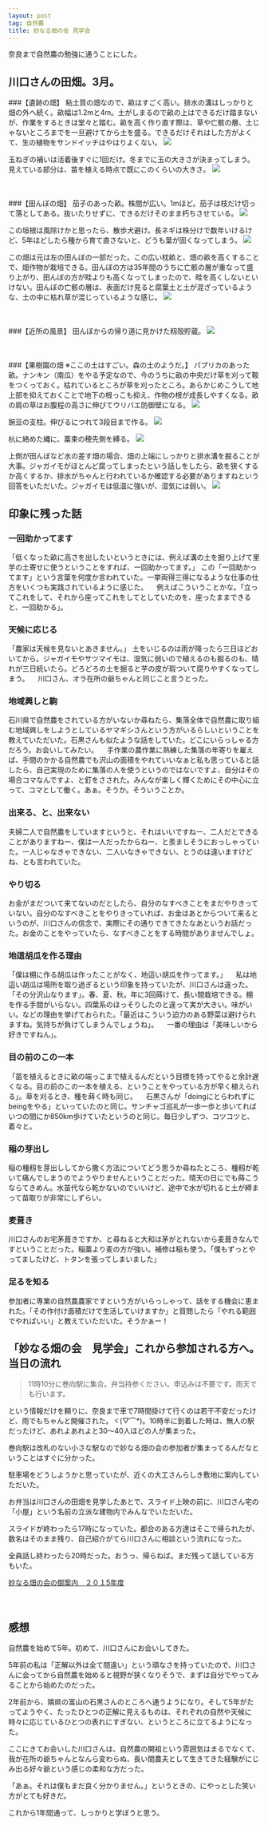 ```yaml
---
layout: post
tag: 自然農
title: 妙なる畑の会 見学会
---
```

奈良まで自然農の勉強に通うことにした。

## 川口さんの田畑。3月。

###【遺跡の畑】
粘土質の畑なので、畝はすごく高い。排水の溝はしっかりと畑の外へ続く。畝幅は1.2mと4m。土がしまるので畝の上はできるだけ踏まないが、作業をするときは堂々と踏む。畝を高く作り直す際は、草や亡骸の層、土じゃないところまでを一旦避けてから土を盛る。できるだけそれはした方がよくて、生の植物をサンドイッチはやはりよくない。
![](https://c1.staticflickr.com/9/8644/16525178297_de5bbe721c.jpg)

玉ねぎの補いは活着後すぐに1回だけ。冬までに玉の大きさが決まってしまう。見えている部分は、苗を植える時点で既にこのくらいの大きさ。
![](https://c1.staticflickr.com/9/8608/16732451515_4aeee9591f.jpg)

　

###【田んぼの畑】
茄子のあった畝。株間が広い。1mほど。茄子は枝だけ切って落としてある。抜いたりせずに、できるだけそのまま朽ちさせている。
![](https://c1.staticflickr.com/9/8570/16110140674_cec2bb58bc.jpg)

この垣根は風除けかと思ったら、散歩犬避け。長ネギは株分けで数年いけるけど、5年ほどしたら種から育て直さないと、どうも葉が固くなってしまう。
![](https://c1.staticflickr.com/9/8682/16731233981_dee21fc127.jpg)

この畑は元は左の田んぼの一部だった。この広い枕畝と、畑の畝を高くすることで、畑作物が栽培できる。田んぼの方は35年間のうちに亡骸の層が重なって盛り上がり、田んぼの方が畦よりも高くなってしまったので、畦を高くしないといけない。田んぼの亡骸の層は、表面だけ見ると腐葉土と土が混ざっているような、土の中に枯れ草が混じっているような感じ。
![](https://c1.staticflickr.com/9/8583/16731231441_40cd85609e.jpg)

　

###【近所の風景】
田んぼからの帰り道に見かけた籾殻貯蔵。
![](https://c1.staticflickr.com/9/8663/16545031410_d7708f78c9.jpg)

　

###【果樹園の畑 ※ここの土はすごい。森の土のようだ。】
パプリカのあった畝。ナンキン（南瓜）をやる予定なので、今のうちに畝の中央だけ草を刈って鞍をつくっておく。枯れているところが草を刈ったところ。あらかじめこうして地上部を抑えておくことで地下の根っこも抑え、作物の根が成長しやすくなる。畝の肩の草はお腹程の高さに伸びてウリバエ防御壁になる。
![](https://c1.staticflickr.com/9/8620/16731366382_715e3ef41a.jpg)

豌豆の支柱。伸びるにつれて3段目まで作る。
![](https://c1.staticflickr.com/9/8583/16525151547_f1a3dd55c7.jpg)

杭に絡めた縄に、藁束の穂先側を縛る。
![](https://c1.staticflickr.com/9/8564/16112483043_f9d95c7c60.jpg)

上側が田んぼなど水の差す畑の場合、畑の上端にしっかりと排水溝を掘ることが大事。ジャガイモがほとんど腐ってしまったという話しをしたら、畝を狭くするか高くするか、排水がちゃんと行われているか確認する必要がありますねという回答をいただいた。ジャガイモは低温に強いが、湿気には弱い。
![](https://c1.staticflickr.com/9/8619/16706534686_2c34aeb2c9.jpg)


## 印象に残った話

### 一回助かってます
「低くなった畝に高さを出したいというときには、例えば溝の土を掘り上げて里芋の土寄せに使うということをすれば、一回助かってます。」
この「一回助かってます」という言葉を何度か言われていた。一挙両得三得になるような仕事の仕方をいくつも実践されているように感じた。
　例えばこういうことかな。「立ってこれをして、それから座ってこれをしてとしていたのを、座ったままできると、一回助かる」。

### 天候に応じる
「農家は天候を見ないとあきません。」
土をいじるのは雨が降ったら三日ほどおいてから。ジャガイモやサツマイモは、湿気に弱いので植えるのも掘るのも、晴れが三日続いたら。どろどろの土を掘ると芋の皮が瑕ついて腐りやすくなってしまう。
　川口さん、オラ在所の爺ちゃんと同じこと言うとった。

### 地域興しと駒
石川県で自然農をされている方がいないか尋ねたら、集落全体で自然農に取り組む地域興しをしようとしているヤマギシさんという方がいるらしいということを教えていただいた。石黒さんも似たような話をしていた。どこにいらっしゃる方だろう。お会いしてみたい。
　手作業の農作業に熟練した集落の年寄りを雇えば、手間のかかる自然農でも沢山の面積をやれていいなぁと私も思っていると話したら、自己実現のために集落の人を使うというのではないですよ、自分はその場合コマなんですよ、と釘をさされた。みんなが楽しく輝くためにその中心に立って、コマとして働く。あぁ。そうか。そういうことか。

### 出来る、と、出来ない
夫婦二人で自然農をしていますというと、それはいいですねー、二人だとできることがありますねー、僕は一人だったからねー、と羨ましそうにおっしゃっていた。一人じゃなきゃできない、二人いなきゃできない、とうのは違いますけどね、とも言われていた。

### やり切る
お金がまだついて来てないのだとしたら、自分のなすべきことをまだやりきっていない。自分のなすべきことをやりきっていれば、お金はあとからついて来るというのが、川口さんの信念で、実際にその通りできてきたなあというお話だった。お金のことをやっていたら、なすべきことをする時間がありませんでしょ。

### 地這胡瓜を作る理由
「僕は棚に作る胡瓜は作ったことがなく、地這い胡瓜を作ってます。」
　私は地這い胡瓜は場所を取り過ぎるという印象を持っていたが、川口さんは違った。「その分沢山なります」。春、夏、秋。年に3回蒔けて、長い間栽培できる。棚を作る手間がいらない。四葉系のほっそりしたのと違って実が大きい。味がいい。などの理由を挙げておられた。「最近はこういう迫力のある野菜は避けられますね。気持ちが負けてしまうんでしょうね」。
　一番の理由は「美味しいから好きですねん」。

### 目の前のこの一本
「苗を植えるときに畝の端っこまで植えるんだという目標を持ってやると余計遅くなる。目の前のこの一本を植える、ということをやっている方が早く植えられる」。草を刈るとき、種を蒔く時も同じ。
　石黒さんが「doingにとらわれずにbeingをやる」といっていたのと同じ。サンチャゴ巡礼が一歩一歩と歩いてればいつの間にか850km歩けていたというのと同じ。毎日少しずつ、コツコツと、着々と。

### 稲の芽出し
稲の種籾を芽出ししてから撒く方法についてどう思うか尋ねたところ、種籾が乾いて痛んでしまうのでようやりませんということだった。晴天の日にでも蒔こうならてきめん。水苗代なら乾かないのでいいけど、途中で水が切れると土が締まって苗取りが非常にしずらい。

### 麦葺き
川口さんのお宅茅葺きですか、と尋ねると大和は茅がとれないから麦葺きなんですということだった。稲藁より麦の方が強い。補修は稲も使う。「僕もずっとやってましたけど、トタンを張ってしまいました」

### 足るを知る
参加者に専業の自然農農家ですという方がいらっしゃって、話をする機会に恵まれた。「その作付け面積だけで生活していけますか」と質問したら「やれる範囲でやればいい」と教えていただいた。そうかぁー！


## 「妙なる畑の会　見学会」これから参加される方へ。当日の流れ

>11時10分に巻向駅に集合。弁当持参ください。申込みは不要です。雨天でも行います。

という情報だけを頼りに、奈良まで車で7時間掛けて行くのは若干不安だったけど、雨でもちゃんと開催された。ヾ(▽⌒*)。10時半に到着した時は、無人の駅だったけど、あれよあれよと30〜40人ほどの人が集まった。

巻向駅は改札のない小さな駅なので妙なる畑の会の参加者が集まってるんだなということはすぐに分かった。

駐車場をどうしようかと思っていたが、近くの大工さんらしき敷地に案内していただいた。

お弁当は川口さんの田畑を見学したあとで、スライド上映の前に、川口さん宅の「小屋」という名前の立派な建物内でみんなでいただいた。

スライドが終わったら17時になっていた。都合のある方達はそこで帰られたが、数名はそのまま残り、自己紹介がてら川口さんに相談という流れになった。

全員話し終わったら20時だった。おうっ、帰らねば。まだ残って話している方もいた。

[妙なる畑の会の御案内　２０１5年度](http://iwazumi.nsf.jp/tizu/annai.htm)

　
　
## 感想

自然農を始めて5年。初めて、川口さんにお会いしてきた。

5年前の私は「正解以外は全て間違い」という頑なさを持っていたので、川口さんに会ってから自然農を始めると視野が狭くなりそうで、まずは自分でやってみることから始めたのだった。

2年前から、隣県の富山の石黒さんのところへ通うようになり。そして5年がたってようやく、たったひとつの正解に見えるものは、それぞれの自然や天候に時々に応じているひとつの表れにすぎない、というところに立てるようになった。

ここにきてお会いした川口さんは、自然農の開祖という雰囲気はまるでなくて、我が在所の爺ちゃんとなんら変わらぬ、長い間農夫として生きてきた経験がにじみ出る好々爺という感じの柔和な方だった。

「あぁ。それは僕もまだ良く分かりません。」というときの、にやっとした笑い方がとても好きだ。

これから1年間通って、しっかりと学ぼうと思う。

